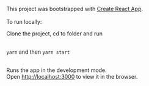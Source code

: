 
This project was bootstrapped with [Create React App](https://github.com/facebook/create-react-app).
<br /><br />
To run locally:

Clone the project, cd to folder and run
<br /><br />

````yarn````
and then
````yarn start````
<br /><br />

Runs the app in the development mode.\
Open [http://localhost:3000](http://localhost:3000) to view it in the browser.
